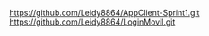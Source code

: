 https://github.com/Leidy8864/AppClient-Sprint1.git
<br>
https://github.com/Leidy8864/LoginMovil.git
